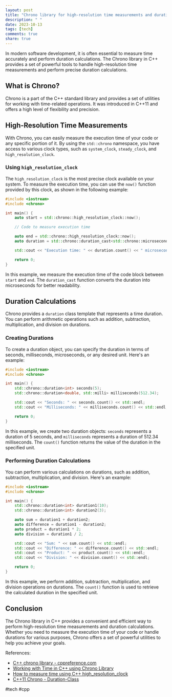 ```yaml
---
layout: post
title: "Chrono library for high-resolution time measurements and duration calculations"
description: " "
date: 2023-10-13
tags: [tech]
comments: true
share: true
---
```


In modern software development, it is often essential to measure time accurately and perform duration calculations. The Chrono library in C++ provides a set of powerful tools to handle high-resolution time measurements and perform precise duration calculations.

## What is Chrono?

Chrono is a part of the C++ standard library and provides a set of utilities for working with time-related operations. It was introduced in C++11 and offers a high level of flexibility and precision.

## High-Resolution Time Measurements

With Chrono, you can easily measure the execution time of your code or any specific portion of it. By using the `std::chrono` namespace, you have access to various clock types, such as `system_clock`, `steady_clock`, and `high_resolution_clock`.

### Using `high_resolution_clock`

The `high_resolution_clock` is the most precise clock available on your system. To measure the execution time, you can use the `now()` function provided by this clock, as shown in the following example:

```cpp
#include <iostream>
#include <chrono>

int main() {
    auto start = std::chrono::high_resolution_clock::now();

    // Code to measure execution time

    auto end = std::chrono::high_resolution_clock::now();
    auto duration = std::chrono::duration_cast<std::chrono::microseconds>(end - start);

    std::cout << "Execution time: " << duration.count() << " microseconds" << std::endl;

    return 0;
}
```

In this example, we measure the execution time of the code block between `start` and `end`. The `duration_cast` function converts the duration into microseconds for better readability.

## Duration Calculations

Chrono provides a `duration` class template that represents a time duration. You can perform arithmetic operations such as addition, subtraction, multiplication, and division on durations.

### Creating Durations

To create a duration object, you can specify the duration in terms of seconds, milliseconds, microseconds, or any desired unit. Here's an example:

```cpp
#include <iostream>
#include <chrono>

int main() {
    std::chrono::duration<int> seconds(5);
    std::chrono::duration<double, std::milli> milliseconds(512.34);

    std::cout << "Seconds: " << seconds.count() << std::endl;
    std::cout << "Milliseconds: " << milliseconds.count() << std::endl;

    return 0;
}
```

In this example, we create two duration objects: `seconds` represents a duration of 5 seconds, and `milliseconds` represents a duration of 512.34 milliseconds. The `count()` function returns the value of the duration in the specified unit.

### Performing Duration Calculations

You can perform various calculations on durations, such as addition, subtraction, multiplication, and division. Here's an example:

```cpp
#include <iostream>
#include <chrono>

int main() {
    std::chrono::duration<int> duration1(10);
    std::chrono::duration<int> duration2(3);

    auto sum = duration1 + duration2;
    auto difference = duration1 - duration2;
    auto product = duration1 * 2;
    auto division = duration1 / 2;

    std::cout << "Sum: " << sum.count() << std::endl;
    std::cout << "Difference: " << difference.count() << std::endl;
    std::cout << "Product: " << product.count() << std::endl;
    std::cout << "Division: " << division.count() << std::endl;

    return 0;
}
```

In this example, we perform addition, subtraction, multiplication, and division operations on durations. The `count()` function is used to retrieve the calculated duration in the specified unit.

## Conclusion

The Chrono library in C++ provides a convenient and efficient way to perform high-resolution time measurements and duration calculations. Whether you need to measure the execution time of your code or handle durations for various purposes, Chrono offers a set of powerful utilities to help you achieve your goals.

References:
- [C++ chrono library - cppreference.com](https://en.cppreference.com/w/cpp/chrono)
- [Working with Time in C++ using Chrono Library](https://www.geeksforgeeks.org/working-with-time-in-cplusplus-using-chrono-library/)
- [How to measure time using C++ high_resolution_clock](https://www.fluentcpp.com/2018/12/28/how-to-measure-time-dependably-in-modern-c/)
- [C++11 Chrono - Duration-Class](https://www.tutorialspoint.com/cplusplus/cpp_chrono_duration.htm)

#tech #cpp